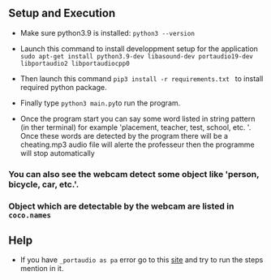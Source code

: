 ## Setup and Execution
- Make sure python3.9 is installed: `python3 --version`
- Launch this command to install developpment setup for the application `sudo apt-get install python3.9-dev libasound-dev portaudio19-dev libportaudio2 libportaudiocpp0`
- Then launch this command `pip3 install -r requirements.txt ` to install required python package.
- Finally type `python3 main.py`to run the program.

- Once the program start you can say some word listed in string pattern (in ther terminal) for example 'placement, teacher, test, school, etc. '. Once these words are detected by the program there will be a cheating.mp3 audio file will alerte the professeur then the programme will stop automatically

### You can also see the webcam detect some object like 'person, bicycle, car, etc.'.
### Object which are detectable by the webcam are listed in `coco.names`  

## Help
- If you have `_portaudio as pa` error go to this [site](https://stackoverflow.com/questions/20023131/cannot-install-pyaudio-gcc-error) and try to run the steps mention in it. 



